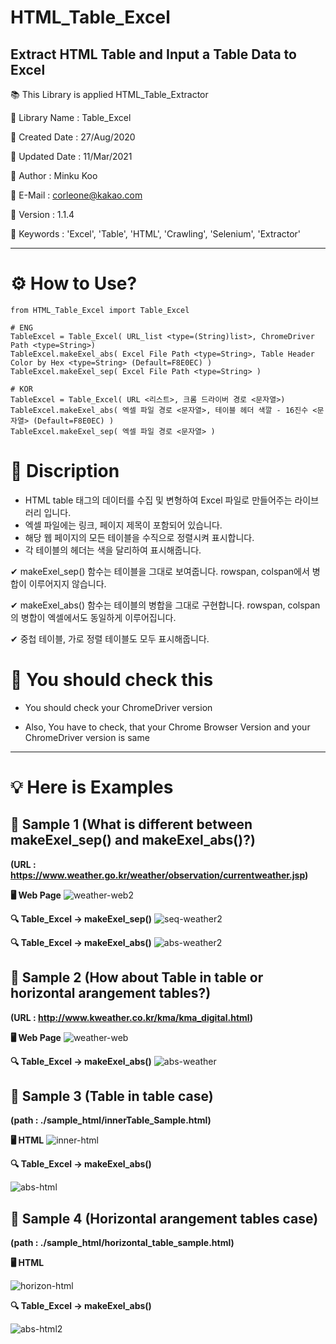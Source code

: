 # HTML_Table_Excel
## Extract HTML Table and Input a Table Data to Excel



📚 This Library is applied HTML_Table_Extractor


📌 Library Name : Table_Excel


📌 Created Date : 27/Aug/2020


📌 Updated Date : 11/Mar/2021


📌 Author : Minku Koo


📌 E-Mail : corleone@kakao.com


📌 Version : 1.1.4


📌 Keywords : 'Excel', 'Table', 'HTML', 'Crawling', 'Selenium', 'Extractor'


----------------------------------------------------------------------------------------------------------------------------

# ⚙ How to Use?
 ```
from HTML_Table_Excel import Table_Excel

# ENG
TableExcel = Table_Excel( URL_list <type=(String)list>, ChromeDriver Path <type=String>)
TableExcel.makeExel_abs( Excel File Path <type=String>, Table Header Color by Hex <type=String> (Default=F8E0EC) )
TableExcel.makeExel_sep( Excel File Path <type=String> )

# KOR
TableExcel = Table_Excel( URL <리스트>, 크롬 드라이버 경로 <문자열>)
TableExcel.makeExel_abs( 엑셀 파일 경로 <문자열>, 테이블 헤더 색깔 - 16진수 <문자열> (Default=F8E0EC) )
TableExcel.makeExel_sep( 엑셀 파일 경로 <문자열> )
```


# 📝 Discription

- HTML table 태그의 데이터를 수집 및 변형하여 Excel 파일로 만들어주는 라이브러리 입니다.
- 엑셀 파일에는 링크, 페이지 제목이 포함되어 있습니다.
- 해당 웹 페이지의 모든 테이블을 수직으로 정렬시켜 표시합니다.
- 각 테이블의 헤더는 색을 달리하여 표시해줍니다.

✔ makeExel_sep() 함수는 테이블을 그대로 보여줍니다. rowspan, colspan에서 병합이 이루어지지 않습니다.

✔ makeExel_abs() 함수는 테이블의 병합을 그대로 구현합니다. rowspan, colspan의 병합이 엑셀에서도 동일하게 이루어집니다.

✔ 중첩 테이블, 가로 정렬 테이블도 모두 표시해줍니다.


# 📢 You should check this

- You should check your ChromeDriver version

- Also, You have to check, that your Chrome Browser Version and your ChromeDriver version is same


----------------------------------------------------------------------------------------------------------------------------

# 💡 Here is Examples

## 📍 Sample 1 (What is different between makeExel_sep() and makeExel_abs()?)
__(URL : https://www.weather.go.kr/weather/observation/currentweather.jsp)__


**🖥 Web Page**
![weather-web2](https://user-images.githubusercontent.com/25974226/110779854-60cb0800-82a7-11eb-8571-faefdcbe8316.PNG)

**🔍 Table_Excel -> makeExel_sep()**
![seq-weather2](https://user-images.githubusercontent.com/25974226/110779541-ffa33480-82a6-11eb-9fce-b2911b81a371.PNG)

**🔍 Table_Excel -> makeExel_abs()**
![abs-weather2](https://user-images.githubusercontent.com/25974226/110779532-fd40da80-82a6-11eb-9ebc-8ad580711d0d.PNG)


## 📍 Sample 2 (How about Table in table or horizontal arangement tables?)
__(URL : http://www.kweather.co.kr/kma/kma_digital.html)__


**🖥 Web Page**
![weather-web](https://user-images.githubusercontent.com/25974226/110779543-ffa33480-82a6-11eb-9f6e-8bc7a1c1d682.PNG)

**🔍 Table_Excel -> makeExel_abs()**
![abs-weather](https://user-images.githubusercontent.com/25974226/110779549-00d46180-82a7-11eb-9e4e-3d1365a4a725.PNG)


## 📍 Sample 3 (Table in table case)
__(path : ./sample_html/innerTable_Sample.html)__


**🖥 HTML**
![inner-html](https://user-images.githubusercontent.com/25974226/110779538-ff0a9e00-82a6-11eb-9853-1df9b37610fb.PNG)

**🔍 Table_Excel -> makeExel_abs()**

![abs-html](https://user-images.githubusercontent.com/25974226/110779544-003bcb00-82a7-11eb-95ea-e3c128921fb0.PNG)



## 📍 Sample 4 (Horizontal arangement tables case)
__(path : ./sample_html/horizontal_table_sample.html)__


**🖥 HTML**

![horizon-html](https://user-images.githubusercontent.com/25974226/110779536-fe720780-82a6-11eb-8865-a09c57adc256.PNG)


**🔍 Table_Excel -> makeExel_abs()**

![abs-html2](https://user-images.githubusercontent.com/25974226/110779545-003bcb00-82a7-11eb-8f1a-59d1b30ea7b1.PNG)


